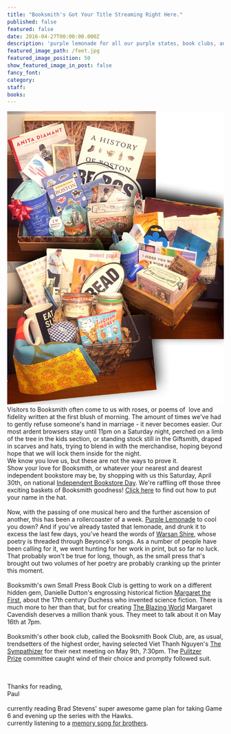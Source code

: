 ```yaml
---
title: "Booksmith's Got Your Title Streaming Right Here."
published: false
featured: false
date: 2016-04-27T00:00:00.000Z
description: 'purple lemonade for all our purple states, book clubs, and raffle-y days.'
featured_image_path: /feet.jpg
featured_image_position: 50
show_featured_image_in_post: false
fancy_font:
category:
staff:
books:
---
```



![](/uploads/versions/basket3---x----1000-1350x---.jpg)Visitors to Booksmith often come to us with roses, or poems of &nbsp;love and fidelity written at the first blush of morning. The amount of times we've had to gently refuse someone's hand in marriage - it never becomes easier. Our most ardent browsers stay until 11pm on a Saturday night, perched on a limb of the tree in the kids section, or standing stock still in the Giftsmith, draped in scarves and hats, trying to blend in with the merchandise, hoping beyond hope that we will lock them inside for the night.&nbsp;
<br>We know you love us, but these are not the ways to prove it.&nbsp;
<br>Show your love for Booksmith, or whatever your nearest and dearest independent bookstore may be, by shopping with us this Saturday, April 30th, on national&nbsp;[Independent Bookstore Day](http://www.brooklinebooksmith.com/events/2016-04/national-independent-bookstore-day/). We're raffling off those three exciting baskets of Booksmith goodness!&nbsp;[Click here](http://www.brooklinebooksmith.com/2016/04/25/this-week-in-books-independent-bookstore-day/)&nbsp;to find out how to put your name in the hat.
<br>
<br>Now, with the passing of one musical hero and the further ascension of another, this has been a rollercoaster of a week.&nbsp;[Purple Lemonade](https://www.youtube.com/watch?v=a_R-nFDyl1g)&nbsp;to cool you down? And if you've already tasted that lemonade, and drunk it to excess the last few days, you've heard the words of&nbsp;[Warsan Shire](https://vimeo.com/38766162), whose poetry is threaded through Beyonc&eacute;'s songs. As a number of people have been calling for it, we went hunting for her work in print, but so far no luck. That probably won't be true for long, though, as the small press that's brought out two volumes of her poetry are probably cranking up the printer this moment.&nbsp;
<br>
<br>Booksmith's own Small Press Book Club is getting to work on a different hidden gem, Danielle Dutton's engrossing historical fiction&nbsp;[Margaret the First](http://www.brooklinebooksmith.com/this-week-in-books/2016/04/04/this-week-in-books-indie-spotlight-on-danielle-dutton/), about the 17th century Duchess who invented science fiction. There is much more to her than that, but for creating&nbsp;[The Blazing World](https://en.wikipedia.org/wiki/The_Blazing_World) Margaret Cavendish deserves a&nbsp;million thank yous. They meet to talk about it on May 16th at 7pm.
<br>
<br>Booksmith's other book club, called the Booksmith Book Club, are, as usual, trendsetters of the highest order, having selected Viet Thanh Nguyen's&nbsp;[The Sympathizer](http://www.brooklinebooksmith-shop.com/book/9780802124944)&nbsp;for their next meeting on May 9th, 7:30pm. The&nbsp;[Pulitzer Prize](http://vietnguyen.info/2016/on-winning-the-pulitzer-prize)&nbsp;committee caught wind of their choice and promptly followed suit.&nbsp;
<br>
<br>&nbsp;

Thanks for reading,
<br>Paul
<br>
<br>currently reading Brad Stevens' super awesome game plan for taking Game 6 and evening up the series with the Hawks.
<br>currently listening to a&nbsp;[memory song for brothers](https://www.youtube.com/watch?v=_q5zNHNIewg).